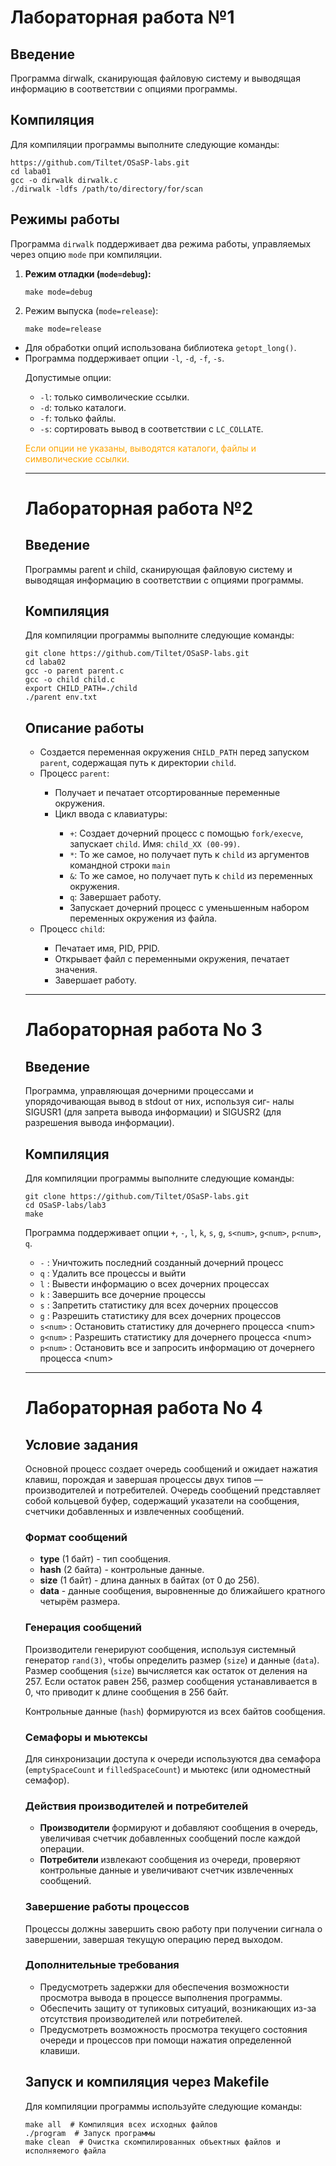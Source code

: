 <h1>Лабораторная работа №1</h1>

<h2>Введение</h2>
<p>Программа dirwalk, сканирующая файловую систему и выводящая
информацию в соответствии с опциями программы.</p>

<h2>Компиляция</h2>
<p>Для компиляции программы выполните следующие команды:</p>
<pre>
<code>https://github.com/Tiltet/OSaSP-labs.git</code>
<code>cd laba01</code>
<code>gcc -o dirwalk dirwalk.c</code>
<code>./dirwalk -ldfs /path/to/directory/for/scan</code>
</pre>

<h2>Режимы работы</h2>

<p>Программа <code>dirwalk</code> поддерживает два режима работы, управляемых через опцию <code>mode</code> при компиляции.</p>
<ol>
    <li><strong>Режим отладки (<code>mode=debug</code>):</strong></li>
    <pre><code>make mode=debug</code></pre>
    <li>Режим выпуска (<code>mode=release</code>):</strong></li>
    <pre><code>make mode=release</code></pre>
</ol>
<ul>
    <li>Для обработки опций использована библиотека <code>getopt_long()</code>.</li>
    <li>Программа поддерживает опции <code>-l</code>, <code>-d</code>, <code>-f</code>, <code>-s</code>.</li>
    <p>Допустимые опции:</p>
<ul>
    <li><code>-l</code>: только символические ссылки.</li>
    <li><code>-d</code>: только каталоги.</li>
    <li><code>-f</code>: только файлы.</li>
    <li><code>-s</code>: сортировать вывод в соответствии с <code>LC_COLLATE</code>.</li>
</ul>
<p style="color:orange">Если опции не указаны, выводятся каталоги, файлы и символические ссылки.</p>

___

<h1>Лабораторная работа №2</h1>

<h2>Введение</h2>
<p>Программы parent и сhild, сканирующая файловую систему и выводящая
информацию в соответствии с опциями программы.</p>

<h2>Компиляция</h2>
<p>Для компиляции программы выполните следующие команды:</p>
<pre>
<code>git clone https://github.com/Tiltet/OSaSP-labs.git</code>
<code>cd laba02</code>
<code>gcc -o parent parent.c</code>
<code>gcc -o child child.c</code>
<code>export CHILD_PATH=./child</code>
<code>./parent env.txt</code>
</pre>

<h2>Описание работы</h2>

<ul>
<li>Создается переменная окружения <code>CHILD_PATH</code> перед запуском <code>parent</code>,
содержащая путь к директории <code>child</code>.</li>
<li>Процесс <code>parent</code>:</li>
    <ul>
        <li>Получает и печатает отсортированные переменные окружения.</li>
        <li>Цикл ввода с клавиатуры:</li>
        <ul>
            <li><code>+</code>: Создает дочерний процесс с помощью <code>fork/execve</code>, запускает <code>child</code>.
                Имя: <code>child_XX (00-99)</code>.</li>
            <li><code>*</code>: То же самое, но получает путь к <code>child</code> из аргументов командной строки <code>main</code></li>
            <li><code>&</code>: То же самое, но получает путь к <code>child</code> из переменных окружения.</li>
            <li><code>q</code>: Завершает работу.</li>
            <li>Запускает дочерний процесс с уменьшенным набором переменных окружения из файла.</li>
        </ul>
    </ul>
<li>Процесс <code>child</code>:</li>
    <ul>
        <li>Печатает имя, PID, PPID.</li>
        <li>Открывает файл с переменными окружения, печатает значения.</li>
        <li>Завершает работу.</li>
    </ul>
</ul>

___

<h1>Лабораторная работа No 3</h1>

<h2>Введение</h2>
<p>Программа, управляющая дочерними процессами и упорядочивающая вывод в stdout от них, используя сиг-
налы SIGUSR1 (для запрета вывода информации) и SIGUSR2 (для разрешения вывода информации).</p>

<h2>Компиляция</h2>
<p>Для компиляции программы выполните следующие команды:</p>
<pre>
<code>git clone https://github.com/Tiltet/OSaSP-labs.git</code>
<code>cd OSaSP-labs/lab3</code>
<code>make</code>
</pre>
    Программа поддерживает опции <code>+</code>, <code>-</code>, <code>l</code>, <code>k</code>,
      <code>s</code>, <code>g</code>, <code>s&lt;num&gt;</code>, <code>g&lt;num&gt;</code>, <code>p&lt;num&gt;</code>, <code>q</code>.</li>
      <ul>
    <li><code>-</code> : Уничтожить последний созданный дочерний процесс</li>
    <li><code>q</code> : Удалить все процессы и выйти</li>
    <li><code>l</code> : Вывести информацию о всех дочерних процессах</li>
    <li><code>k</code> : Завершить все дочерние процессы</li>
    <li><code>s</code> : Запретить статистику для всех дочерних процессов</li>
    <li><code>g</code> : Разрешить статистику для всех дочерних процессов</li>
    <li><code>s&lt;num&gt;</code> : Остановить статистику для дочернего процесса &lt;num&gt;</li>
    <li><code>g&lt;num&gt;</code> : Разрешить статистику для дочернего процесса &lt;num&gt;</li>
    <li><code>p&lt;num&gt;</code> : Остановить все и запросить информацию от дочернего процесса &lt;num&gt;</li>
</ul>


---

<h1>Лабораторная работа No 4</h1>

<h2>Условие задания</h2>

<p>Основной процесс создает очередь сообщений и ожидает нажатия клавиш, порождая и завершая процессы двух типов — производителей и потребителей. Очередь сообщений представляет собой кольцевой буфер, содержащий указатели на сообщения, счетчики добавленных и извлеченных сообщений.</p>

<h3>Формат сообщений</h3>

<ul>
    <li><strong>type</strong> (1 байт) - тип сообщения.</li>
    <li><strong>hash</strong> (2 байта) - контрольные данные.</li>
    <li><strong>size</strong> (1 байт) - длина данных в байтах (от 0 до 256).</li>
    <li><strong>data</strong> - данные сообщения, выровненные до ближайшего кратного четырём размера.</li>
</ul>

<h3>Генерация сообщений</h3>

<p>Производители генерируют сообщения, используя системный генератор <code>rand(3)</code>, чтобы определить размер (<code>size</code>) и данные (<code>data</code>). Размер сообщения (<code>size</code>) вычисляется как остаток от деления на 257. Если остаток равен 256, размер сообщения устанавливается в 0, что приводит к длине сообщения в 256 байт.</p>

<p>Контрольные данные (<code>hash</code>) формируются из всех байтов сообщения.</p>

<h3>Семафоры и мьютексы</h3>

<p>Для синхронизации доступа к очереди используются два семафора (<code>emptySpaceCount</code> и <code>filledSpaceCount</code>) и мьютекс (или одноместный семафор).</p>

<h3>Действия производителей и потребителей</h3>

<ul>
    <li><strong>Производители</strong> формируют и добавляют сообщения в очередь, увеличивая счетчик добавленных сообщений после каждой операции.</li>
    <li><strong>Потребители</strong> извлекают сообщения из очереди, проверяют контрольные данные и увеличивают счетчик извлеченных сообщений.</li>
</ul>

<h3>Завершение работы процессов</h3>

<p>Процессы должны завершить свою работу при получении сигнала о завершении, завершая текущую операцию перед выходом.</p>

<h3>Дополнительные требования</h3>

<ul>
    <li>Предусмотреть задержки для обеспечения возможности просмотра вывода в процессе выполнения программы.</li>
    <li>Обеспечить защиту от тупиковых ситуаций, возникающих из-за отсутствия производителей или потребителей.</li>
    <li>Предусмотреть возможность просмотра текущего состояния очереди и процессов при помощи нажатия определенной клавиши.</li>
</ul>

<h2>Запуск и компиляция через Makefile</h2>

<p>Для компиляции программы используйте следующие команды:</p>

<pre><code>make all  # Компиляция всех исходных файлов
./program  # Запуск программы
make clean  # Очистка скомпилированных объектных файлов и исполняемого файла
</code></pre>




